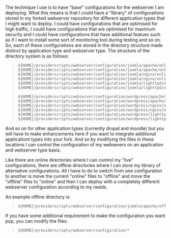 The technique I use is to have "base" configurations for the webserver I am deploying. What this means is that I could have a "library" of configurations stored in my forked webserver repository for different application types that I might want to deploy. I could have configurations that are optimised for high traffic, I could have configurations that are optimised for maximum security and I could have configurations that have additional featues such as if I want to install some sort of monitoring tool during testing and so on. So, each of these configurations are stored in the directory structure made distinct by application type and webserver type. The structure of the directory system is as follows:


>     ${HOME}/providerscripts/webserver/configuration/joomla/apache/online/source
>     ${HOME}/providerscripts/webserver/configuration/joomla/apache/online/repo
>     ${HOME}/providerscripts/webserver/configuration/joomla/nginx/online/source
>     ${HOME}/providerscripts/webserver/configuration/joomla/nginx/online/repo
>     ${HOME}/providerscripts/webserver/configuration/joomla/lighttpd/online/source
>     ${HOME}/providerscripts/webserver/configuration/joomla/lighttpd/online/repo
>
>     ${HOME}/providerscripts/webserver/configuration/wordpress/apache/online/source
>     ${HOME}/providerscripts/webserver/configuration/wordpress/apache/online/repo
>     ${HOME}/providerscripts/webserver/configuration/wordpress/nginx/online/source
>     ${HOME}/providerscripts/webserver/configuration/wordpress/nginx/online/repo
>     ${HOME}/providerscripts/webserver/configuration/wordpress/lighttpd/online/source
>     ${HOME}/providerscripts/webserver/configuration/wordpress/lighttpd/online/repo


And so on for other application types (currently drupal and moodle) but you will have to make enhancements here if you want to integrate additional applicationt types into your fork. And so by modifying the files in these locations I can control the configuration of my websevers on an application and webserver type basis.

Like there are online directories where I can control my "live" configurations, there are offline directories where I can store my library of alternative configurations. All I have to do to switch from one configuration to another is move the current "online" files to "offline" and move the "offline" files to "online" and then I can deploy with a completely different webserver configuration according to my needs. 

An example offline directory is:

>     ${HOME}/providerscripts/webserver/configuration/joomla/apache/offline

If you have some additional requirement to make the configuration you want pop, you  can modify the files:

>     ${HOME}/providerscripts/webserver/configuration/*
